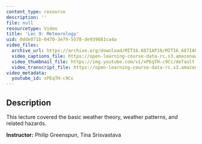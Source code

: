 ```yaml
---
content_type: resource
description: ''
file: null
resourcetype: Video
title: 'Lec 9: Meteorology'
uid: 0dde071b-0470-3e79-5578-de939681ca4a
video_files:
  archive_url: https://archive.org/download/MIT16.687IAP19/MIT16_687IAP19_lec09_300k.mp4
  video_captions_file: https://open-learning-course-data-rc.s3.amazonaws.com/16-687-private-pilot-ground-school-january-iap-2019/9db938a5a80b5e8d9c8982cdef8ca99f_xPEqTH-c9Cc.vtt
  video_thumbnail_file: https://img.youtube.com/vi/xPEqTH-c9Cc/default.jpg
  video_transcript_file: https://open-learning-course-data-rc.s3.amazonaws.com/16-687-private-pilot-ground-school-january-iap-2019/c8704ca695b1d6a45a25e67b8095f6e2_xPEqTH-c9Cc.pdf
video_metadata:
  youtube_id: xPEqTH-c9Cc
---
```


Description
-----------

This lecture covered the basic weather theory, weather patterns, and related hazards.

**Instructor:** Philip Greenspun, Tina Srisvastava